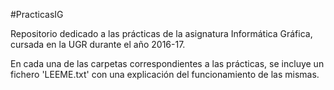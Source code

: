#PracticasIG

Repositorio dedicado a las prácticas de la asignatura Informática Gráfica, cursada en la 
UGR durante el año 2016-17.

En cada una de las carpetas correspondientes a las prácticas, se incluye un fichero 
'LEEME.txt' con una explicación del funcionamiento de las mismas.
